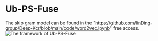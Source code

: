 # Ub-PS-Fuse
The skip gram model can be found in the "https://github.com/linDing-group/Deep-Kcr/blob/main/code/word2vec.ipynb" free access.
![The framework of Ub-PS-Fuse](https://user-images.githubusercontent.com/105729517/218631575-f3434335-35b9-46e2-9eaf-fc3e5e7d6223.png)
